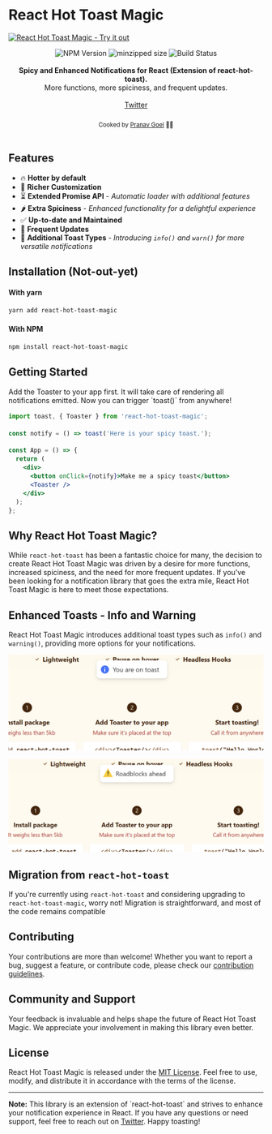 # React Hot Toast Magic

[![React Hot Toast Magic - Try it out](https://github.com/pranavgoel29/react-hot-toast-magic/raw/main/assets/header.svg)](https://github.com/pranavgoel29/react-hot-toast-magic)

<div align="center">
    <img src="https://badgen.net/npm/v/react-hot-toast-magic" alt="NPM Version" />
    <img src="https://badgen.net/bundlephobia/minzip/react-hot-toast-magic" alt="minzipped size"/>
    <img src="https://github.com/pranavgoel29/react-hot-toast-magic/workflows/CI/badge.svg" alt="Build Status" />
</div>
<br />
<div align="center"><strong>Spicy and Enhanced Notifications for React (Extension of react-hot-toast).</strong></div>
<div align="center"> More functions, more spiciness, and frequent updates.</div>
<br />
<div align="center">
<a href="https://twitter.com/Pranavgoel_29">Twitter</a>
</div>

<br />
<div align="center">
  <sub>Cooked by <a href="https://twitter.com/Pranavgoel_29">Pranav Goel</a> 👨‍🍳</sub>
</div>

<br />

## Features

- 🔥 **Hotter by default**
- 🔩 **Richer Customization**
- ⏳ **Extended Promise API** - _Automatic loader with additional features_
- 🌶️ **Extra Spiciness** - _Enhanced functionality for a delightful experience_
- ✅ **Up-to-date and Maintained**
- 🚀 **Frequent Updates**
- 🥳 **Additional Toast Types** - _Introducing `info()` and `warn()` for more versatile notifications_

## Installation (Not-out-yet)

#### With yarn

```sh
yarn add react-hot-toast-magic
```

#### With NPM

```sh
npm install react-hot-toast-magic
```

## Getting Started

Add the Toaster to your app first. It will take care of rendering all notifications emitted. Now you can trigger \`toast()\` from anywhere!

```jsx
import toast, { Toaster } from 'react-hot-toast-magic';

const notify = () => toast('Here is your spicy toast.');

const App = () => {
  return (
    <div>
      <button onClick={notify}>Make me a spicy toast</button>
      <Toaster />
    </div>
  );
};
```

## Why React Hot Toast Magic?

While `react-hot-toast` has been a fantastic choice for many, the decision to create React Hot Toast Magic was driven by a desire for more functions, increased spiciness, and the need for more frequent updates. If you've been looking for a notification library that goes the extra mile, React Hot Toast Magic is here to meet those expectations.

## Enhanced Toasts - Info and Warning
React Hot Toast Magic introduces additional toast types such as `info()` and `warning()`, providing more options for your notifications.


![React Hot Toast Magic - Info Toast](https://github.com/pranavgoel29/react-hot-toast-magic/raw/main/assets/info_toast.png)

![React Hot Toast Magic - Try it out](https://github.com/pranavgoel29/react-hot-toast-magic/raw/main/assets/warning_toast.png)

## Migration from `react-hot-toast`

If you're currently using `react-hot-toast` and considering upgrading to `react-hot-toast-magic`, worry not! Migration is straightforward, and most of the code remains compatible

## Contributing

Your contributions are more than welcome! Whether you want to report a bug, suggest a feature, or contribute code, please check our [contribution guidelines](https://react-hot-toast-magic.com/docs/contributing).

## Community and Support

Your feedback is invaluable and helps shape the future of React Hot Toast Magic. We appreciate your involvement in making this library even better.

## License

React Hot Toast Magic is released under the [MIT License](https://opensource.org/licenses/MIT). Feel free to use, modify, and distribute it in accordance with the terms of the license.

---

**Note:** This library is an extension of \`react-hot-toast\` and strives to enhance your notification experience in React. If you have any questions or need support, feel free to reach out on [Twitter](https://twitter.com/Pranavgoel_29). Happy toasting!